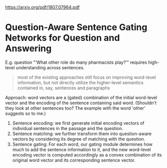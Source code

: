 https://arxiv.org/pdf/1807.07964.pdf
# Question-Aware Sentence Gating Networks for Question and Answering

E.g. question "‘What other role do many pharmacists play?’" requires high-level understanding across sentences.

> most of the existing approaches still focus on improving word-level information, but not directly utilize the higher-level semantics contained in, say, sentences and paragraphs

Approach: word vectors are a (gated) combination of the initial word-level vector and the encoding of the sentence containing said word. (Shouldn't they look at other sentences too? The example with the word 'other' suggests so to me.)

1. Sentence encoding: we first generate initial encoding vectors of individual sentences in the passage and the question.
2. Sentence matching: we further transform them into question-aware vectors by considering its degree of matching with the question.
3. Sentence gating: For each word, our gating module determines how much to add the
sentence information to it, and the new word-level encoding vector is computed accordingly as a convex combination of its original word vector and its corresponding sentence vector.
<!--stackedit_data:
eyJoaXN0b3J5IjpbMTQyNDUxMDY4XX0=
-->